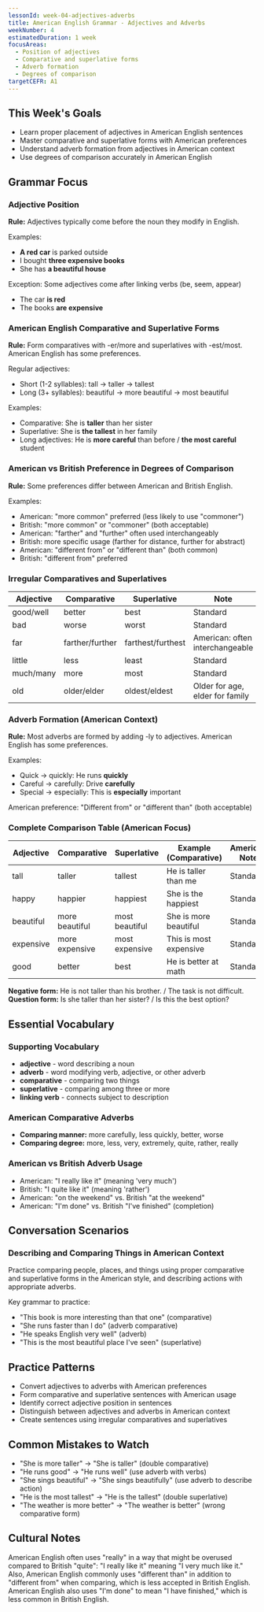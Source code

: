 ```yaml
---
lessonId: week-04-adjectives-adverbs
title: American English Grammar - Adjectives and Adverbs
weekNumber: 4
estimatedDuration: 1 week
focusAreas:
  - Position of adjectives
  - Comparative and superlative forms
  - Adverb formation
  - Degrees of comparison
targetCEFR: A1
---
```


## This Week's Goals

- Learn proper placement of adjectives in American English sentences
- Master comparative and superlative forms with American preferences
- Understand adverb formation from adjectives in American context
- Use degrees of comparison accurately in American English

## Grammar Focus

### Adjective Position

**Rule:** Adjectives typically come before the noun they modify in English.

Examples:
- **A red car** is parked outside
- I bought **three expensive books**
- She has **a beautiful house**

Exception: Some adjectives come after linking verbs (be, seem, appear)
- The car **is red**
- The books **are expensive**

### American English Comparative and Superlative Forms

**Rule:** Form comparatives with -er/more and superlatives with -est/most. American English has some preferences.

Regular adjectives:
- Short (1-2 syllables): tall → taller → tallest
- Long (3+ syllables): beautiful → more beautiful → most beautiful

Examples:
- Comparative: She is **taller** than her sister
- Superlative: She is **the tallest** in her family
- Long adjectives: He is **more careful** than before / **the most careful** student

### American vs British Preference in Degrees of Comparison

**Rule:** Some preferences differ between American and British English.

Examples:
- American: "more common" preferred (less likely to use "commoner")
- British: "more common" or "commoner" (both acceptable)
- American: "farther" and "further" often used interchangeably
- British: more specific usage (farther for distance, further for abstract)
- American: "different from" or "different than" (both common)
- British: "different from" preferred

### Irregular Comparatives and Superlatives

| Adjective | Comparative | Superlative | Note |
|-----------|-------------|-------------|------|
| good/well | better | best | Standard |
| bad | worse | worst | Standard |
| far | farther/further | farthest/furthest | American: often interchangeable |
| little | less | least | Standard |
| much/many | more | most | Standard |
| old | older/elder | oldest/eldest | Older for age, elder for family |

### Adverb Formation (American Context)

**Rule:** Most adverbs are formed by adding -ly to adjectives. American English has some preferences.

Examples:
- Quick → quickly: He runs **quickly**
- Careful → carefully: Drive **carefully**
- Special → especially: This is **especially** important

American preference: "Different from" or "different than" (both acceptable)

### Complete Comparison Table (American Focus)

| Adjective | Comparative | Superlative | Example (Comparative) | American Note |
|-----------|-------------|-------------|----------------------|---------------|
| tall | taller | tallest | He is taller than me | Standard |
| happy | happier | happiest | She is the happiest | Standard |
| beautiful | more beautiful | most beautiful | She is more beautiful | Standard |
| expensive | more expensive | most expensive | This is most expensive | Standard |
| good | better | best | He is better at math | Standard |

**Negative form:** He is not taller than his brother. / The task is not difficult.
**Question form:** Is she taller than her sister? / Is this the best option?

## Essential Vocabulary

### Supporting Vocabulary
- **adjective** - word describing a noun
- **adverb** - word modifying verb, adjective, or other adverb
- **comparative** - comparing two things
- **superlative** - comparing among three or more
- **linking verb** - connects subject to description

### American Comparative Adverbs
- **Comparing manner:** more carefully, less quickly, better, worse
- **Comparing degree:** more, less, very, extremely, quite, rather, really

### American vs British Adverb Usage
- American: "I really like it" (meaning 'very much')
- British: "I quite like it" (meaning 'rather')
- American: "on the weekend" vs. British "at the weekend"
- American: "I'm done" vs. British "I've finished" (completion)

## Conversation Scenarios

### Describing and Comparing Things in American Context

Practice comparing people, places, and things using proper comparative and superlative forms in the American style, and describing actions with appropriate adverbs.

Key grammar to practice:
- "This book is more interesting than that one" (comparative)
- "She runs faster than I do" (adverb comparative)
- "He speaks English very well" (adverb)
- "This is the most beautiful place I've seen" (superlative)

## Practice Patterns

- Convert adjectives to adverbs with American preferences
- Form comparative and superlative sentences with American usage
- Identify correct adjective position in sentences
- Distinguish between adjectives and adverbs in American context
- Create sentences using irregular comparatives and superlatives

## Common Mistakes to Watch

- "She is more taller" → "She is taller" (double comparative)
- "He runs good" → "He runs well" (use adverb with verbs)
- "She sings beautiful" → "She sings beautifully" (use adverb to describe action)
- "He is the most tallest" → "He is the tallest" (double superlative)
- "The weather is more better" → "The weather is better" (wrong comparative form)

## Cultural Notes

American English often uses "really" in a way that might be overused compared to British "quite": "I really like it" meaning "I very much like it." Also, American English commonly uses "different than" in addition to "different from" when comparing, which is less accepted in British English. American English also uses "I'm done" to mean "I have finished," which is less common in British English.
